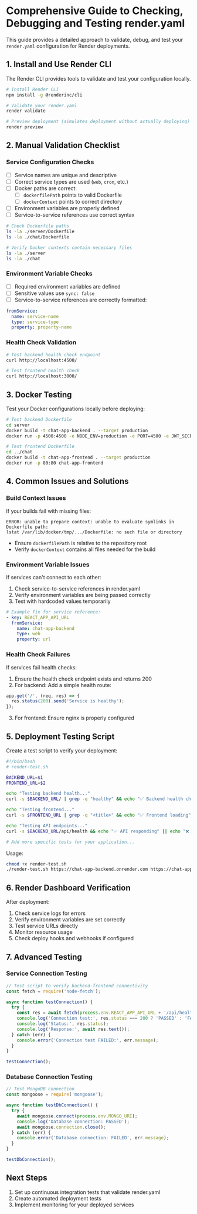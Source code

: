 # Comprehensive Guide to Checking, Debugging and Testing render.yaml

This guide provides a detailed approach to validate, debug, and test your `render.yaml` configuration for Render deployments.

## 1. Install and Use Render CLI

The Render CLI provides tools to validate and test your configuration locally.

```bash
# Install Render CLI
npm install -g @renderinc/cli

# Validate your render.yaml
render validate

# Preview deployment (simulates deployment without actually deploying)
render preview
```

## 2. Manual Validation Checklist

### Service Configuration Checks

- [ ] Service names are unique and descriptive
- [ ] Correct service types are used (`web`, `cron`, etc.)
- [ ] Docker paths are correct:
  - [ ] `dockerfilePath` points to valid Dockerfile
  - [ ] `dockerContext` points to correct directory
- [ ] Environment variables are properly defined
- [ ] Service-to-service references use correct syntax

```bash
# Check Dockerfile paths
ls -la ./server/Dockerfile
ls -la ./chat/Dockerfile

# Verify Docker contexts contain necessary files
ls -la ./server
ls -la ./chat
```

### Environment Variable Checks

- [ ] Required environment variables are defined
- [ ] Sensitive values use `sync: false`
- [ ] Service-to-service references are correctly formatted:

```yaml
fromService:
  name: service-name
  type: service-type
  property: property-name
```

### Health Check Validation

```bash
# Test backend health check endpoint
curl http://localhost:4500/

# Test frontend health check
curl http://localhost:3000/
```

## 3. Docker Testing

Test your Docker configurations locally before deploying:

```bash
# Test backend Dockerfile
cd server
docker build -t chat-app-backend . --target production
docker run -p 4500:4500 -e NODE_ENV=production -e PORT=4500 -e JWT_SECRET=test -e MONGO_URI=your_test_mongo_uri chat-app-backend

# Test frontend Dockerfile
cd ../chat
docker build -t chat-app-frontend . --target production
docker run -p 80:80 chat-app-frontend
```

## 4. Common Issues and Solutions

### Build Context Issues

If your builds fail with missing files:

```
ERROR: unable to prepare context: unable to evaluate symlinks in Dockerfile path: 
lstat /var/lib/docker/tmp/.../Dockerfile: no such file or directory
```

- Ensure `dockerfilePath` is relative to the repository root
- Verify `dockerContext` contains all files needed for the build

### Environment Variable Issues

If services can't connect to each other:

1. Check service-to-service references in render.yaml
2. Verify environment variables are being passed correctly
3. Test with hardcoded values temporarily

```yaml
# Example fix for service reference:
- key: REACT_APP_API_URL
  fromService:
    name: chat-app-backend
    type: web
    property: url
```

### Health Check Failures

If services fail health checks:

1. Ensure the health check endpoint exists and returns 200
2. For backend: Add a simple health route:

```javascript
app.get('/', (req, res) => {
  res.status(200).send('Service is healthy');
});
```

3. For frontend: Ensure nginx is properly configured

## 5. Deployment Testing Script

Create a test script to verify your deployment:

```bash
#!/bin/bash
# render-test.sh

BACKEND_URL=$1
FRONTEND_URL=$2

echo "Testing backend health..."
curl -s $BACKEND_URL/ | grep -q "healthy" && echo "✅ Backend health check passed" || echo "❌ Backend health check failed"

echo "Testing frontend..."
curl -s $FRONTEND_URL | grep -q "<title>" && echo "✅ Frontend loading" || echo "❌ Frontend loading failed"

echo "Testing API endpoints..."
curl -s $BACKEND_URL/api/health && echo "✅ API responding" || echo "❌ API test failed"

# Add more specific tests for your application...
```

Usage:
```bash
chmod +x render-test.sh
./render-test.sh https://chat-app-backend.onrender.com https://chat-app-frontend.onrender.com
```

## 6. Render Dashboard Verification

After deployment:

1. Check service logs for errors
2. Verify environment variables are set correctly
3. Test service URLs directly
4. Monitor resource usage
5. Check deploy hooks and webhooks if configured

## 7. Advanced Testing

### Service Connection Testing

```javascript
// Test script to verify backend-frontend connectivity
const fetch = require('node-fetch');

async function testConnection() {
  try {
    const res = await fetch(process.env.REACT_APP_API_URL + '/api/health');
    console.log('Connection test:', res.status === 200 ? 'PASSED' : 'FAILED');
    console.log('Status:', res.status);
    console.log('Response:', await res.text());
  } catch (err) {
    console.error('Connection test FAILED:', err.message);
  }
}

testConnection();
```

### Database Connection Testing

```javascript
// Test MongoDB connection
const mongoose = require('mongoose');

async function testDbConnection() {
  try {
    await mongoose.connect(process.env.MONGO_URI);
    console.log('Database connection: PASSED');
    await mongoose.connection.close();
  } catch (err) {
    console.error('Database connection: FAILED', err.message);
  }
}

testDbConnection();
```

## Next Steps

1. Set up continuous integration tests that validate render.yaml
2. Create automated deployment tests
3. Implement monitoring for your deployed services
